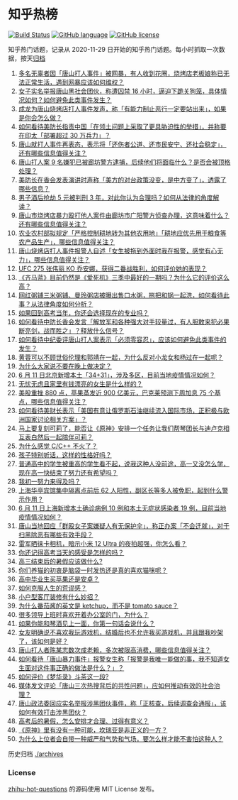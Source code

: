 # 知乎热榜
[![Build Status](https://github.com/ToWeLong/zhihu-hot-questions/workflows/CI/badge.svg)](https://github.com/ToWeLong/zhihu-hot-questions/actions)
[![GitHub language](https://img.shields.io/badge/language-golang-orange.svg)](https://golang.org/)
[![GitHub license](https://img.shields.io/github/license/ToWeLong/zhihu-hot-questions)](https://github.com/ToWeLong/zhihu-hot-questions/blob/main/LICENSE)

知乎热门话题，记录从 2020-11-29 日开始的知乎热门话题。每小时抓取一次数据，按天[归档](./archives)

<!-- BEGIN -->

1. [多名无辜者因「唐山打人事件」被网暴，有人收到花圈，烧烤店老板娘称已无法正常生活，遇到网暴应该如何维权？](https://www.zhihu.com/question/537293791)
1. [女子实名举报唐山黑社会团伙，称遭囚禁 16 小时，逼迫下跪关狗笼，具体情况如何？如何避免此类事件发生？](https://www.zhihu.com/question/537242054)
1. [成龙为唐山烧烤店打人事件发声，称「有能力制止恶行一定要站出来」，如果是你会怎么做？](https://www.zhihu.com/question/537292577)
1. [如何看待美防长指责中国「在领土问题上采取了更具胁迫性的举措」，并称要在印太「部署超过 30 万兵力」？](https://www.zhihu.com/question/537231799)
1. [唐山就打人事件再表态，表示将「还伤者公道、还市民安宁、还社会稳定」，还有哪些信息值得关注？](https://www.zhihu.com/question/537292891)
1. [唐山打人案 9 名嫌犯已被廊坊警方逮捕，后续他们将面临什么？是否会被顶格处理？](https://www.zhihu.com/question/537308450)
1. [美防长在香会发表演讲时声称「美方的对台政策没变，是中方变了」，透露了哪些信息？](https://www.zhihu.com/question/537223922)
1. [男子酒后抢劫 5 元被判刑 3 年，对此你认为合理吗？如何从法律的角度解读？](https://www.zhihu.com/question/537034075)
1. [唐山市烧烤店暴力殴打他人案件由廊坊市广阳警方侦查办理，这意味着什么？还有哪些信息值得关注？](https://www.zhihu.com/question/537238974)
1. [农业农村部拟规定「严格控制耕地转为其他农用地」「耕地应优先用于粮食等农产品生产」，哪些信息值得关注？](https://www.zhihu.com/question/536999475)
1. [唐山烧烤店打人事件报警人自述「女生被拖到外面时我在报警，感觉有心无力」，哪些信息值得关注？](https://www.zhihu.com/question/537220116)
1. [UFC 275 张伟丽 KO 乔安娜，获得二番战胜利，如何评价她的表现？](https://www.zhihu.com/question/537307504)
1. [《齐马蓝》目前仍然是《爱死机》三季中最好的一期吗？为什么它的评价这么高？](https://www.zhihu.com/question/537017120)
1. [网红粥铺三米粥铺、曼玲粥店被曝出售口水粥，拖把和锅一起洗，如何看待此事？从法律角度如何分析？](https://www.zhihu.com/question/537043510)
1. [如果回到高考当年，你还会选择现在的专业吗？](https://www.zhihu.com/question/536641087)
1. [如何看待中防长香会发言「解放军和各种强大对手较量过，有人胆敢来犯必果断亮剑，战而胜之」？释放什么信号？](https://www.zhihu.com/question/537311983)
1. [如何看待中纪委评唐山打人案表示「必须零容忍」，应该如何避免此类事件的发生？](https://www.zhihu.com/question/537307127)
1. [黄蓉可以不顾世俗伦理和郭靖在一起，为什么反对小龙女和杨过在一起呢？](https://www.zhihu.com/question/536646136)
1. [为什么大家说不要在晚上做决定？](https://www.zhihu.com/question/40484918)
1. [6 月 11 日北京新增本土「34+31」，涉及多区，目前当地疫情情况如何？](https://www.zhihu.com/question/537293459)
1. [无忧无虑且家里有钱漂亮的女生是什么样的？](https://www.zhihu.com/question/369021998)
1. [美股重挫 880 点，苹果蒸发近 900 亿美元，巴克莱预测下周加息 75 个基点，哪些信息值得关注？](https://www.zhihu.com/question/537148485)
1. [如何看待美财长表示「美国有意让俄罗斯石油继续流入国际市场，正积极与欧洲国家讨论相关方案」？](https://www.zhihu.com/question/536736582)
1. [马上要复刻可莉了，能否让《原神》安排一个任务让我们帮琴团长与迪卢克相互表白然后一起陪伴可莉？](https://www.zhihu.com/question/536854037)
1. [为什么感觉 C/C++ 不火了？](https://www.zhihu.com/question/537089730)
1. [孩子特别听话，这样的性格好吗？](https://www.zhihu.com/question/535895562)
1. [普通高中的学生被重高的学生看不起，说我这种人没前途，高一又没怎么学，现在高一快结束了努力还有希望吗？](https://www.zhihu.com/question/536475489)
1. [我初一努力来得及吗？](https://www.zhihu.com/question/536314230)
1. [上海华亭宾馆集中隔离点前后 62 人阳性，副区长等多人被免职，起到什么警示作用？](https://www.zhihu.com/question/537209935)
1. [6 月 11 日上海新增本土确诊病例 10 例和本土无症状感染者 19 例，目前当地疫情情况如何？](https://www.zhihu.com/question/537293295)
1. [唐山当地回应「群殴女子案嫌疑人有无保护伞」，称正办案「不会迁就」，对于扫黑除恶有哪些有效手段？](https://www.zhihu.com/question/537212431)
1. [雷军晒徕卡相机，暗示小米  12 Ultra  的夜拍超强，你怎么看？](https://www.zhihu.com/question/536578419)
1. [你还记得高考当天的感受是怎样的吗？](https://www.zhihu.com/question/536470421)
1. [高三结束后的暑假应该做什么?](https://www.zhihu.com/question/537294670)
1. [你们养猫的初衷是脑袋一时发热还是真的喜欢猫咪呢？](https://www.zhihu.com/question/518888420)
1. [高中毕业生买苹果还是安卓？](https://www.zhihu.com/question/537087020)
1. [如何克服人生的荒谬感？](https://www.zhihu.com/question/537218535)
1. [小户型客厅装修有什么妙招？](https://www.zhihu.com/question/534324540)
1. [为什么番茄酱的英文是 ketchup，而不是 tomato sauce？](https://www.zhihu.com/question/36623197)
1. [很多领导上班时喜欢开着办公室的门，为什么？](https://www.zhihu.com/question/536311840)
1. [如果你能和琴酒见上一面，你第一句话会说什么？](https://www.zhihu.com/question/393590509)
1. [女友明确说不喜欢我玩游戏机，结婚后也不允许我买游戏机，并且跟我吵架了，该如何是好？](https://www.zhihu.com/question/531435577)
1. [唐山打人者陈某志数次成老赖，多次被限高消费，哪些信息值得关注？](https://www.zhihu.com/question/537154543)
1. [如何看待「唐山暴力事件」报警女生称「报警是我唯一能做的事，我不知道女生面对这件事正确的做法是什么？」？](https://www.zhihu.com/question/537219495)
1. [如何评价《梦华录》斗茶这一段?](https://www.zhihu.com/question/536914969)
1. [媒体发文评论「唐山三次热搜背后的共性问题」，应如何推动有效的社会治理？](https://www.zhihu.com/question/537167048)
1. [唐山政法委回应实名举报涉黑团伙事件，称「正核查，后续调查会通报」，该如何有效打击涉黑团伙？](https://www.zhihu.com/question/537190983)
1. [高考后的暑假，怎么安排才合理、过得有意义？](https://www.zhihu.com/question/31284169)
1. [《原神》里有没有一种可能，坎瑞亚是非正义的一方？](https://www.zhihu.com/question/536211509)
1. [为什么上位者会自带一种威严和气势和气场，要怎么样才能不害怕这种人？](https://www.zhihu.com/question/518437465)

<!-- END -->

历史归档 [./archives](./archives)


### License
[zhihu-hot-questions](https://github.com/towelong/zhihu-hot-questions) 的源码使用 MIT License 发布。